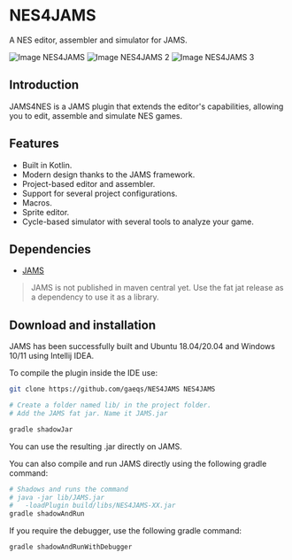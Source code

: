 # NES4JAMS

A NES editor, assembler and simulator for JAMS.

![Image NES4JAMS](https://i.postimg.cc/k4cRRTj9/imagen.png)
![Image NES4JAMS 2](https://i.postimg.cc/k4tXqBW8/imagen.png)
![Image NES4JAMS 3](https://i.postimg.cc/1tbq08G5/imagen.png)

## Introduction

JAMS4NES is a JAMS plugin that extends the editor's capabilities, allowing you to edit, assemble and simulate NES games.

## Features

- Built in Kotlin.
- Modern design thanks to the JAMS framework.
- Project-based editor and assembler.
- Support for several project configurations.
- Macros.
- Sprite editor.
- Cycle-based simulator with several tools to analyze your game.

## Dependencies

- [JAMS](https://github.com/gaeqs/JAMS)

> JAMS is not published in maven central yet.
> Use the fat jat release as a dependency to use it as a library.

## Download and installation

JAMS has been successfully built and Ubuntu 18.04/20.04 and Windows 10/11 using Intellij IDEA.

To compile the plugin inside the IDE use:
```bash
git clone https://github.com/gaeqs/NES4JAMS NES4JAMS

# Create a folder named lib/ in the project folder. 
# Add the JAMS fat jar. Name it JAMS.jar

gradle shadowJar
```

You can use the resulting .jar directly on JAMS.

You can also compile and run JAMS directly using the following gradle command:

```bash
# Shadows and runs the command
# java -jar lib/JAMS.jar 
#   -loadPlugin build/libs/NES4JAMS-XX.jar
gradle shadowAndRun
```

If you require the debugger, use the following gradle command:
```bash
gradle shadowAndRunWithDebugger
```



